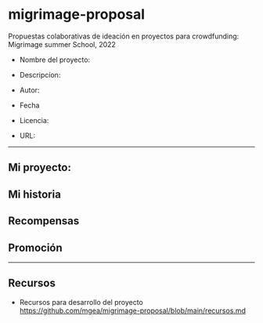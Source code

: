 # migrimage-proposal
Propuestas colaborativas de ideación en proyectos para crowdfunding: Migrimage summer School, 2022



* Nombre del proyecto:

* Descripcíon: 

* Autor: 

* Fecha

* Licencia: 

* URL: 

-------

## Mi proyecto: 






## Mi historia 





## Recompensas






## Promoción





-----

## Recursos 

* Recursos para desarrollo del proyecto https://github.com/mgea/migrimage-proposal/blob/main/recursos.md

